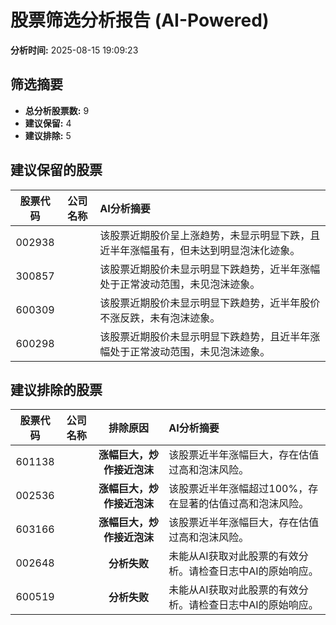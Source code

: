 # 股票筛选分析报告 (AI-Powered)

**分析时间:** 2025-08-15 19:09:23

## 筛选摘要

- **总分析股票数:** 9
- **建议保留:** 4
- **建议排除:** 5

## 建议保留的股票

| 股票代码 | 公司名称 | AI分析摘要 |
|:---:|:---:|:---|
| 002938 |  | 该股票近期股价呈上涨趋势，未显示明显下跌，且近半年涨幅虽有，但未达到明显泡沫化迹象。 |
| 300857 |  | 该股票近期股价未显示明显下跌趋势，近半年涨幅处于正常波动范围，未见泡沫迹象。 |
| 600309 |  | 该股票近期股价未显示明显下跌趋势，近半年股价不涨反跌，未有泡沫迹象。 |
| 600298 |  | 该股票近期股价未显示明显下跌趋势，且近半年涨幅处于正常波动范围，未见泡沫迹象。 |

## 建议排除的股票

| 股票代码 | 公司名称 | 排除原因 | AI分析摘要 |
|:---:|:---:|:---:|:---|
| 601138 |  | **涨幅巨大，炒作接近泡沫** | 该股票近半年涨幅巨大，存在估值过高和泡沫风险。 |
| 002536 |  | **涨幅巨大，炒作接近泡沫** | 该股票近半年涨幅超过100%，存在显著的估值过高和泡沫风险。 |
| 603166 |  | **涨幅巨大，炒作接近泡沫** | 该股票近半年涨幅巨大，存在估值过高和泡沫风险。 |
| 002648 |  | **分析失败** | 未能从AI获取对此股票的有效分析。请检查日志中AI的原始响应。 |
| 600519 |  | **分析失败** | 未能从AI获取对此股票的有效分析。请检查日志中AI的原始响应。 |
